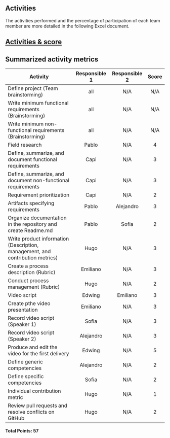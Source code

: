 ## Activities

The activities performed and the percentage of participation of each team member are more detailed in the following Excel document. 

[Activities & score](https://alumnosuady-my.sharepoint.com/:x:/g/personal/a14016364_alumnos_uady_mx/EcQGlejS_0lLu2S25QXK0X0BYel4qr0IgwFugTt-Oa0ROw?e=LicBfT)
---

## Summarized activity metrics

| Activity   | Responsible 1 | Responsible 2 | Score |
| ---------- | :---------: | :----------: | :---------: |
| Define project (Team brainstorming) | all |  N/A  | N/A|
| Write minimum functional requirements (Brainstorming)  | all  | N/A    | N/A  |
| Write minimum non-functional requirements (Brainstorming)  | all  | N/A    | N/A   |
| Field research    | Pablo   | N/A      | 4|
| Define, summarize, and document functional requirements | Capi | N/A   | 3 |
| Define, summarize, and document non-functional requirements   | Capi  | N/A    | 3  |
| Requirement prioritization  | Capi   | N/A     | 2    |
| Artifacts specifying requirements    | Pablo    | Alejandro     | 3   |
| Organize documentation in the repository and create Readme.md | Pablo | Sofia   | 2 |
| Write product information (Description, management, and contribution metrics) | Hugo  | N/A    | 3 |
| Create a process description (Rubric)  | Emiliano   | N/A    | 3 |
| Conduct process management (Rubric)   | Hugo    | N/A     | 2  |
| Video script | Edwing | Emiliano   | 3 |
| Create pthe video presentation | Emiliano  | N/A    | 3 |
| Record video script (Speaker 1)  | Sofia  | N/A     | 3 |
| Record video script (Speaker 2)    | Alejandro    | N/A      | 3  |
| Produce and edit the video for the first delivery | Edwing | N/A   | 5 |
| Define generic competencies  | Alejandro  | N/A    | 2|
| Define specific competencies  | Sofia   | N/A    | 2 |
| Individual contribution metric  | Hugo    | N/A      | 1  |
| Review pull requests and resolve conflicts on GitHub   | Hugo    | N/A      | 2 |

**Total Points: 57**
